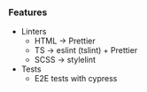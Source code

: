 ### Features

- Linters
  - HTML -> Prettier
  - TS -> eslint (tslint) + Prettier
  - SCSS -> stylelint
- Tests
  - E2E tests with cypress
